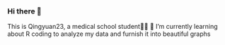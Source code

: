 ### Hi there 👋
This is Qingyuan23, a medical school student👨‍⚕️
🌱 I’m currently learning about R coding to analyze my data and furnish it into beautiful graphs
<!--
**Qingyuan23/Qingyuan23** is a ✨ _special_ ✨ repository because its `README.md` (this file) appears on your GitHub profile.

Here are some ideas to get you started:

- 🔭 I’m currently working on ...
- 🌱 I’m currently learning ...
- 👯 I’m looking to collaborate on ...
- 🤔 I’m looking for help with ...
- 💬 Ask me about ...
- 📫 How to reach me: ...
- 😄 Pronouns: ...
- ⚡ Fun fact: ...
-->
